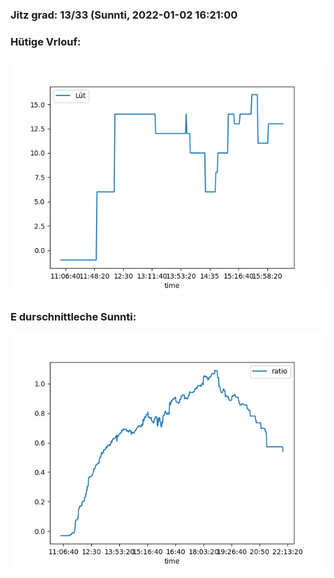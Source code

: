### Jitz grad: 13/33 (Sunnti, 2022-01-02 16:21:00

### Hütige Vrlouf:
![Graph](Today.png)

### E durschnittleche Sunnti:
![Graph](Sunnti.png)